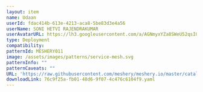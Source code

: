 ```yaml
---
layout: item
name: Udaan
userId: fdac414b-613e-4213-aca8-5be83d3e4a56
userName: SONI HETVI RAJENDRAKUMAR
userAvatarURL: https://lh3.googleusercontent.com/a/AGNmyxYZa8SWeU52qsIQL6YLvtnOGUfVqmOL3J3pFskukg=s96-c
type: Deployment
compatibility: 
patternId: MESHERY011
image: /assets/images/patterns/service-mesh.svg
patternInfo: ""
patternCaveats: ""
URL: 'https://raw.githubusercontent.com/meshery/meshery.io/master/catalog/76c9f25a-fb01-48d6-9f07-4c476c6104f9.yaml'
downloadLink: 76c9f25a-fb01-48d6-9f07-4c476c6104f9.yaml
---
```

